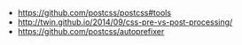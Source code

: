 * https://github.com/postcss/postcss#tools
* http://twin.github.io/2014/09/css-pre-vs-post-processing/
* https://github.com/postcss/autoprefixer